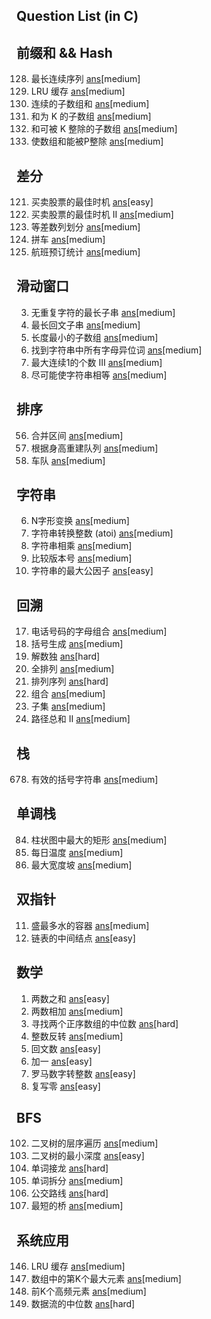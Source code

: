 Question List (in C)
----------------------------

## 前缀和 && Hash
128. 最长连续序列 [ans](./include/prefix_sum_hash/longest_consecutive_seq.h)[medium]
146. LRU 缓存 [ans](./include/prefix_sum_hash/lru_cache.h)[medium]
523. 连续的子数组和 [ans](./include/array/cont_subarray_sum.h)[medium]
560. 和为 K 的子数组 [ans](./include/array/sub_sum_k.h)[medium]
974. 和可被 K 整除的子数组 [ans](./include/array/sub_sum_divisible.h)[medium]
1590. 使数组和能被P整除 [ans](./include/prefix_sum/make_sum_divisible_by_p.h)[medium]

## 差分
121. 买卖股票的最佳时机 [ans](./include/array/best_time_sell_stock.h)[easy]
122. 买卖股票的最佳时机 II [ans](./include/array/best_time_sell_stock_2.h)[medium]
413. 等差数列划分 [ans](./include/array/arith_slices.h)[medium]
1094. 拼车 [ans](./include/array/car_pooling.h)[medium]
1109. 航班预订统计 [ans](./include/array/flight_bookings.h)[medium]

## 滑动窗口
3. 无重复字符的最长子串 [ans](./include/sliding_win/long_sub_str_wo_repeat.h)[medium]
5. 最长回文子串 [ans](./include/sliding_win/long_palind_sub_str.h)[medium]
209. 长度最小的子数组 [ans](./include/sliding_win/min_size_sub_array.h)[medium]
438. 找到字符串中所有字母异位词 [ans](./include/sliding_win/find_anagrams.h)[medium]
1004. 最大连续1的个数 III [ans](./include/sliding_win/max_con_ones_3.h)[medium]
1208. 尽可能使字符串相等 [ans](./include/sliding_win/get_equal_sub_str.h)[medium]

## 排序
56. 合并区间 [ans](./include/sorting/merge_intervals.h)[medium]
406. 根据身高重建队列 [ans](./include/sorting/queue_rebuild_by_height.h)[medium]
853. 车队 [ans](./include/sorting/car_fleet.h)[medium]

## 字符串
6. N字形变换 [ans](./include/str/zigzag_conversion.h)[medium]
8. 字符串转换整数 (atoi) [ans](./include/str/my_atoi.h)[medium]
43. 字符串相乘 [ans](./include/str/multiply_str.h)[medium]
165. 比较版本号 [ans](./include/str/compare_version.h)[medium]
1071. 字符串的最大公因子 [ans](./include/str/greatest_common_divisor_str.h)[easy]

## 回溯
17. 电话号码的字母组合 [ans](./include/backtrack/letter_combine_of_phone_num.h)[medium]
22. 括号生成 [ans](./include/backtrack/gen_parenth.h)[medium]
37. 解数独 [ans](./include/backtrack/solve_sudoku.h)[hard]
46. 全排列 [ans](./include/backtrack/permutations.h)[medium]
60. 排列序列 [ans](./include/backtrack/permutation_seq.h)[hard]
77. 组合 [ans](./include/backtrack/combine.h)[medium]
78. 子集 [ans](./include/backtrack/subsets.h)[medium]
113. 路径总和 II [ans](./include/backtrack/path_sum_2.h)[medium]

## 栈
678. 有效的括号字符串 [ans](./src/stack_q/valid_paren_str.c)[medium]

## 单调栈
84. 柱状图中最大的矩形 [ans](./include/array/largest_rectangle_his.h)[medium]
739. 每日温度 [ans](./include/array/daily_temperature.h)[medium]
962. 最大宽度坡 [ans](./include/array/max_width_ramp.h)[medium]

## 双指针
11. 盛最多水的容器 [ans](./include/two_pointer/container_with_most_water.h)[medium]
876. 链表的中间结点 [ans](./include/two_pointer/)[easy]

## 数学
1. 两数之和 [ans](./src/math_q/two_sum.c)[easy]
2. 两数相加 [ans](./include/math/add_two_numbers.h)[medium]
4. 寻找两个正序数组的中位数 [ans](./include/math/median_two_sorted_array.h)[hard]
7. 整数反转 [ans](./include/math/reverse_integer.h)[medium]
9. 回文数 [ans](./src/math_q/palindrome_num.c)[easy]
66. 加一 [ans](./src/math_q/plus_one.c)[easy]
13. 罗马数字转整数 [ans](./src/math/roman_2_int.c)[easy]
1089. 复写零 [ans](./include/math/duplicate_zeros.h)[easy]

## BFS
102. 二叉树的层序遍历 [ans](./src/bfs_q/level_order_trav.c)[medium]
111. 二叉树的最小深度 [ans](./src/bfs_q/min_depth_bin_tree.c)[easy]
127. 单词接龙 [ans](./include/bfs/word_ladder.h)[hard]
139. 单词拆分 [ans](./include/bfs/word_break.h)[medium]
815. 公交路线 [ans](./include/bfs/bus_routes.h)[hard]
934. 最短的桥 [ans](./include/bfs/shortest_bridge.h)[medium]

## 系统应用
146. LRU 缓存 [ans](./src/app_sys_q/lru_cache.c)[medium]
215. 数组中的第K个最大元素 [ans](./src/app_sys_q/kth_largest.c)[medium]
347. 前K个高频元素 [ans](./src/app_sys_q/top_k_freq.c)[medium]
295. 数据流的中位数 [ans](./src/app_sys_q//find_median_from_stream.c)[hard]